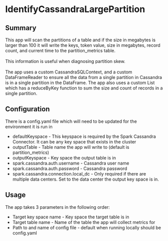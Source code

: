 # IdentifyCassandraLargePartition

## Summary
This app will scan the partitions of a table and if the size in megabytes is larger than 100 it will write the keys, token value, size in megabytes, record count, and current time to the partition_metrics table.</br></br>
This information is useful when diagnosing partition skew.</br></br>
The app uses a custom CassandraSQLContext, and a custom DataFrameReader to ensure all the data from a single partition in Cassandra is in a single partition in the DataFrame. The app also uses a custom List which has a reduceByKey function to sum the size and count of records in a single partition.

## Configuration
There is a config.yaml file which will need to be updated for the environment it is run in
<UL>
<LI> defaultKeyspace - This keyspace is required by the Spark Cassandra Connector. It can be any key space that exists in the cluster
<LI> outputTable - Table name the app will write to (default is partition_metrics)
<LI> outputKeyspace - Key space the output table is in
<LI> spark.cassandra.auth.username - Cassandra user name
<LI> spark.cassandra.auth.password - Cassandra password
<LI> spark.cassandra.connection.local_dc - Only required if there are multiple data centers. Set to the data center the output key space is in.
</UL>

## Usage
The app takes 3 parameters in the following order:
<UL>
<LI> Target key space name - Key space the target table is in
<LI> Target table name - Name of the table the app will collect metrics for
<LI> Path to and name of config file - default when running locally should be config.yaml
</UL>

